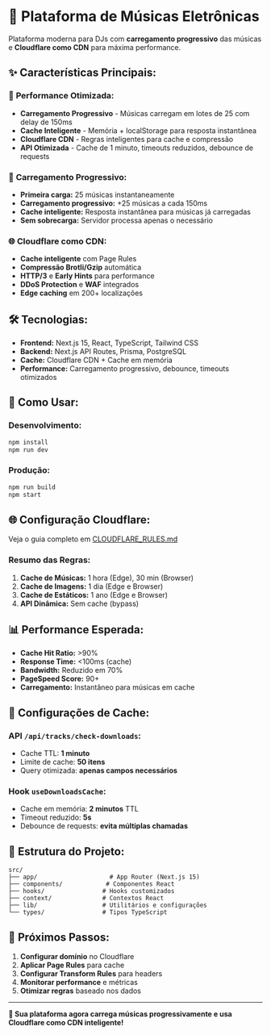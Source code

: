 # 🎵 Plataforma de Músicas Eletrônicas

Plataforma moderna para DJs com **carregamento progressivo** das músicas e **Cloudflare como CDN** para máxima performance.

## ✨ **Características Principais:**

### 🚀 **Performance Otimizada:**
- **Carregamento Progressivo** - Músicas carregam em lotes de 25 com delay de 150ms
- **Cache Inteligente** - Memória + localStorage para resposta instantânea
- **Cloudflare CDN** - Regras inteligentes para cache e compressão
- **API Otimizada** - Cache de 1 minuto, timeouts reduzidos, debounce de requests

### 🎯 **Carregamento Progressivo:**
- **Primeira carga:** 25 músicas instantaneamente
- **Carregamento progressivo:** +25 músicas a cada 150ms
- **Cache inteligente:** Resposta instantânea para músicas já carregadas
- **Sem sobrecarga:** Servidor processa apenas o necessário

### 🌐 **Cloudflare como CDN:**
- **Cache inteligente** com Page Rules
- **Compressão Brotli/Gzip** automática
- **HTTP/3** e **Early Hints** para performance
- **DDoS Protection** e **WAF** integrados
- **Edge caching** em 200+ localizações

## 🛠️ **Tecnologias:**

- **Frontend:** Next.js 15, React, TypeScript, Tailwind CSS
- **Backend:** Next.js API Routes, Prisma, PostgreSQL
- **Cache:** Cloudflare CDN + Cache em memória
- **Performance:** Carregamento progressivo, debounce, timeouts otimizados

## 🚀 **Como Usar:**

### **Desenvolvimento:**
```bash
npm install
npm run dev
```

### **Produção:**
```bash
npm run build
npm start
```

## 🌐 **Configuração Cloudflare:**

Veja o guia completo em [CLOUDFLARE_RULES.md](./CLOUDFLARE_RULES.md)

### **Resumo das Regras:**
1. **Cache de Músicas:** 1 hora (Edge), 30 min (Browser)
2. **Cache de Imagens:** 1 dia (Edge e Browser)
3. **Cache de Estáticos:** 1 ano (Edge e Browser)
4. **API Dinâmica:** Sem cache (bypass)

## 📊 **Performance Esperada:**

- **Cache Hit Ratio:** >90%
- **Response Time:** <100ms (cache)
- **Bandwidth:** Reduzido em 70%
- **PageSpeed Score:** 90+
- **Carregamento:** Instantâneo para músicas em cache

## 🔧 **Configurações de Cache:**

### **API `/api/tracks/check-downloads`:**
- Cache TTL: **1 minuto**
- Limite de cache: **50 itens**
- Query otimizada: **apenas campos necessários**

### **Hook `useDownloadsCache`:**
- Cache em memória: **2 minutos** TTL
- Timeout reduzido: **5s**
- Debounce de requests: **evita múltiplas chamadas**

## 📁 **Estrutura do Projeto:**

```
src/
├── app/                    # App Router (Next.js 15)
├── components/            # Componentes React
├── hooks/                # Hooks customizados
├── context/              # Contextos React
├── lib/                  # Utilitários e configurações
└── types/                # Tipos TypeScript
```

## 🎯 **Próximos Passos:**

1. **Configurar domínio** no Cloudflare
2. **Aplicar Page Rules** para cache
3. **Configurar Transform Rules** para headers
4. **Monitorar performance** e métricas
5. **Otimizar regras** baseado nos dados

---

**🎉 Sua plataforma agora carrega músicas progressivamente e usa Cloudflare como CDN inteligente!**